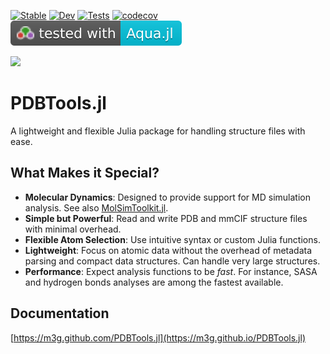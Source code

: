 [![Stable](https://img.shields.io/badge/docs-stable-blue.svg)](https://m3g.github.io/PDBTools.jl/stable)
[![Dev](https://img.shields.io/badge/docs-dev-blue.svg)](https://m3g.github.io/PDBTools.jl/dev)
[![Tests](https://img.shields.io/badge/build-passing-green)](https://github.com/m3g/PDBTools.jl/actions)
[![codecov](https://codecov.io/gh/m3g/PDBTools.jl/branch/main/graph/badge.svg)](https://codecov.io/gh/m3g/PDBTools.jl)
[![Aqua QA](https://raw.githubusercontent.com/JuliaTesting/Aqua.jl/master/badge.svg)](https://github.com/JuliaTesting/Aqua.jl)


<div>
<img height="100px" src="https://m3g.github.io/PDBTools.jl/stable/assets/logo.svg">
</div>

# PDBTools.jl

A lightweight and flexible Julia package for handling structure files with ease.

## What Makes it Special?

- **Molecular Dynamics**: Designed to provide support for MD simulation analysis. See also [MolSimToolkit.jl](https://m3g.github.io/MolSimToolkit.jl).
- **Simple but Powerful**: Read and write PDB and mmCIF structure files with minimal overhead. 
- **Flexible Atom Selection**: Use intuitive syntax or custom Julia functions.
- **Lightweight**: Focus on atomic data without the overhead of metadata parsing and compact data structures. Can handle very large structures.
- **Performance**: Expect analysis functions to be *fast*. For instance, SASA and hydrogen bonds analyses are among the fastest available.

## Documentation

[https://m3g.github.com/PDBTools.jl](https://m3g.github.io/PDBTools.jl)


